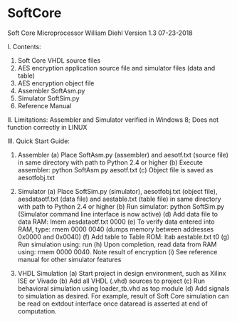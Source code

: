 # SoftCore
Soft Core Microprocessor
William Diehl
Version 1.3
07-23-2018

I. Contents:
1. Soft Core VHDL source files
2. AES encryption application source file and simulator files (data and table)
3. AES encryption object file
4. Assembler SoftAsm.py
5. Simulator SoftSim.py
6. Reference Manual

II. Limitations: Assembler and Simulator verified in Windows 8; Does not function correctly in LINUX

III. Quick Start Guide:

1. Assembler
(a) Place SoftAsm.py (assembler) and aesotf.txt (source file) in same directory with path to Python 2.4 or higher
(b) Execute assembler: python SoftAsm.py aesotf.txt
(c) Object file is saved as aesotfobj.txt

2. Simulator
(a) Place SoftSim.py (simulator), aesotfobj.txt (object file), aesdataotf.txt (data file) and aestable.txt (table file) in same directory with path to Python 2.4 or higher
(b) Run simulator: python SoftSim.py (Simulator command line interface is now active) 
(d) Add data file to data RAM: lmem aesdataotf.txt 0000
(e) To verify data entered into RAM, type: rmem 0000 0040 (dumps memory between addresses 0x0000 and 0x0040)
(f) Add table to Table ROM: ltab aestable.txt t0
(g) Run simulation using: run
(h) Upon completion, read data from RAM using: rmem 0000 0040.  Note result of encryption
(i) See reference manual for other simulator features

3. VHDL Simulation
(a) Start project in design environment, such as Xilinx ISE or Vivado
(b) Add all VHDL (.vhd) sources to project
(c) Run behavioral simulation using loader_tb.vhd as top module
(d) Add signals to simulation as desired.  For example, result of Soft Core simulation can be read on extdout interface once dataread is asserted at end of computation.

